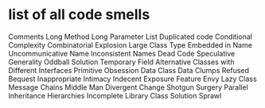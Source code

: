 # list of all code smells
Comments
Long Method
Long Parameter List
Duplicated code
Conditional Complexity
Combinatorial Explosion
Large Class
Type Embedded in Name
Uncommunicative Name
Inconsistent Names
Dead Code
Speculative Generality
Oddball Solution
Temporary Field
Alternative Classes with Different Interfaces
Primitive Obsession
Data Class
Data Clumps
Refused Bequest
Inappropriate Intimacy
Indecent Exposure
Feature Envy
Lazy Class
Message Chains
Middle Man
Divergent Change
Shotgun Surgery
Parallel Inheritance Hierarchies
Incomplete Library Class
Solution Sprawl
